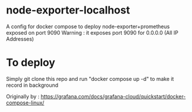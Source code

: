 # node-exporter-localhost
A config for docker compose to deploy node-exporter+prometheus exposed on port 9090 
Warning : it exposes port 9090 for 0.0.0.0 (All IP Addresses)

# To deploy
Simply git clone this repo and run "docker compose up -d" to make it record in background

Originally by : https://grafana.com/docs/grafana-cloud/quickstart/docker-compose-linux/
